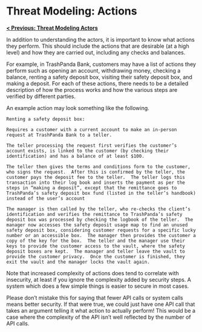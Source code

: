 # Threat Modeling: Actions

**[< Previous: Threat Modeling Actors](./actors.md)**

In addition to understanding the actors, it is important to know what actions they perform.  This should include the actions that are desirable (at a high level) and how they are carried out, including any checks and balances.

For example, in TrashPanda Bank, customers may have a list of actions they perform such as opening an account, withdrawing money, checking a balance, renting a safety deposit box, visiting their safety deposit box, and making a deposit.  For each of these actions, there needs to be a detailed description of how the process works and how the various steps are verified by different parties.

An example action may look something like the following.

```
Renting a safety deposit box:

Requires a customer with a current account to make an in-person request at TrashPanda Bank to a teller.

The teller processing the request first verifies the customer’s account exists, is linked to the customer (by checking their identification) and has a balance of at least $100.

The teller then gives the terms and conditions form to the customer, who signs the request.  After this is confirmed by the teller, the customer pays the deposit fee to the teller.  The teller logs this transaction into their log book and inserts the payment as per the steps in “making a deposit”, except that the remittance goes to TrashPanda’s safety deposit box fund (listed in the teller’s handbook) instead of the user’s account

The manager is then called by the teller, who re-checks the client’s identification and verifies the remittance to TrashPanda’s safety deposit box was processed by checking the logbook of the teller.  The manager now accesses the safety deposit usage map to find an unused safety deposit box, considering customer requests for a specific lucky number or an accessible box.  The manager then provides the customer a copy of the key for the box.  The teller and the manager use their keys to provide the customer access to the vault, where the safety deposit boxes are kept.  The manager and teller leave the vault to provide the customer privacy.  Once the customer is finished, they exit the vault and the manager locks the vault again.
```

Note that increased complexity of actions does tend to correlate with insecurity, at least if you ignore the complexity added by security steps.  A system which does a few simple things is easier to secure in most cases.  

Please don’t mistake this for saying that fewer API calls or system calls means better security.  If that were true, we could just have one API call that takes an argument telling it what action to actually perform!  This would be a case where the complexity of the API isn’t well reflected by the number of API calls.
